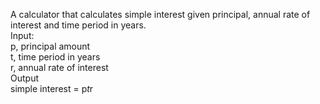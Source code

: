 A calculator that calculates simple interest given principal, annual rate of interest and time period in years.<br/>
Input:<br/>
   p, principal amount<br/>
   t, time period in years<br/>
   r, annual rate of interest<br/>
Output<br/>
   simple interest = p*t*r<br/>
